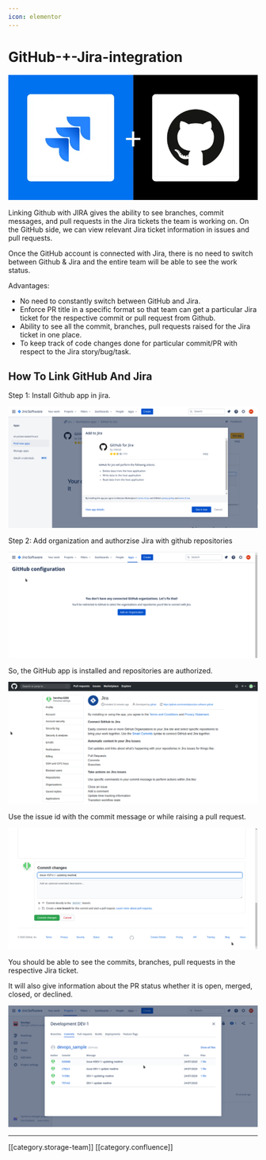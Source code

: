 ```yaml
---
icon: elementor
---
```


# GitHub-+-Jira-integration

![](../../../../../../.gitbook/assets/image-20200725-075543.png)

Linking Github with JIRA gives the ability to see branches, commit messages, and pull requests in the Jira tickets the team is working on. On the GitHub side, we can view relevant Jira ticket information in issues and pull requests.

Once the GitHub account is connected with Jira, there is no need to switch between Github & Jira and the entire team will be able to see the work status.

Advantages:

* No need to constantly switch between GitHub and Jira.
* Enforce PR title in a specific format so that team can get a particular Jira ticket for the respective commit or pull request from Github.
* Ability to see all the commit, branches, pull requests raised for the Jira ticket in one place.
* To keep track of code changes done for particular commit/PR with respect to the Jira story/bug/task.

## How To Link GitHub And Jira

Step 1: Install Github app in jira.

![](../../../../../../.gitbook/assets/image-20200810-130529.png)

Step 2: Add organization and authorzise Jira with github repositories

![](../../../../../../.gitbook/assets/image-20200810-130831.png)

So, the GitHub app is installed and repositories are authorized.

![](../../../../../../.gitbook/assets/image-20200810-130848.png)

Use the issue id with the commit message or while raising a pull request.

![](../../../../../../.gitbook/assets/image-20200810-131157.png)

You should be able to see the commits, branches, pull requests in the respective Jira ticket.

It will also give information about the PR status whether it is open, merged, closed, or declined.

![](../../../../../../.gitbook/assets/image-20200810-131417.png)

***

\[\[category.storage-team]] \[\[category.confluence]]
